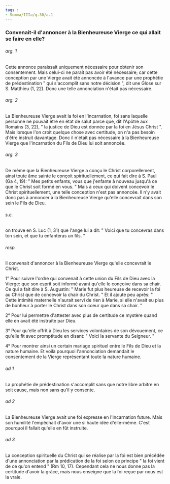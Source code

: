 ```yaml
---
tags : 
- Summa/IIIa/q.30/a.1
---
```


### Convenait-il d'annoncer à la Bienheureuse Vierge ce qui allait se faire en elle?

###### arg. 1
Cette annonce paraissait uniquement nécessaire pour obtenir son consentement. Mais celui-ci ne paraît pas avoir été nécessaire; car cette conception par une Vierge avait été annoncée à l'avance par une prophétie de prédestination " qui s'accomplit sans notre décision ", dit une Glose sur S. Matthieu (1, 22). Donc une telle annonciation n'était pas nécessaire. 

###### arg. 2
La Bienheureuse Vierge avait la foi en l'incarnation, foi sans laquelle personne ne pouvait être en état de salut parce que, dit l'Apôtre aux Romains (3, 22), " la justice de Dieu est donnée par la foi en Jésus Christ ". Mais lorsque l'on croit quelque chose avec certitude, on n'a pas besoin d'être instruit davantage. Donc il n'était pas nécessaire à la Bienheureuse Vierge que l'incarnation du Fils de Dieu lui soit annoncée. 

###### arg. 3
De même que la Bienheureuse Vierge a conçu le Christ corporellement, ainsi toute âme sainte le conçoit spirituellement, ce qui fait dire à S. Paul (Ga 4, 19): " Mes petits enfants, vous que j'enfante à nouveau jusqu'à ce que le Christ soit formé en vous. " Mais à ceux qui doivent concevoir le Christ spirituellement, une telle conception n'est pas annoncée. Il n'y avait donc pas à annoncer à la Bienheureuse Vierge qu'elle concevrait dans son sein le Fils de Dieu. 

###### s.c.
on trouve en S. Luc (1, 31) que l'ange lui a dit: " Voici que tu concevras dans ton sein, et que tu enfanteras un fils. " 

###### resp.
Il convenait d'annoncer à la Bienheureuse Vierge qu'elle concevrait le Christ. 

1° Pour suivre l'ordre qui convenait à cette union du Fils de Dieu avec la Vierge: que son esprit soit informé avant qu'elle le conçoive dans sa chair. Ce qui a fait dire à S. Augustin: " Marie fut plus heureuse de recevoir la foi au Christ que de concevoir la chair du Christ. " Et il ajoute peu après: " Cette intimité maternelle n'aurait servi de rien à Marie, si elle n'avait eu plus de bonheur à porter le Christ dans son coeur que dans sa chair. " 

2° Pour lui permettre d'attester avec plus de certitude ce mystère quand elle en avait été instruite par Dieu. 

3° Pour qu'elle offrît à Dieu les services volontaires de son dévouement, ce qu'elle fit avec promptitude en disant: " Voici la servante du Seigneur. " 

4° Pour montrer ainsi un certain mariage spirituel entre le Fils de Dieu et la nature humaine. Et voilà pourquoi l'annonciation demandait le consentement de la Vierge représentant toute la nature humaine. 

###### ad 1
La prophétie de prédestination s'accomplit sans que notre libre arbitre en soit cause, mais non sans qu'il y consente. 

###### ad 2
La Bienheureuse Vierge avait une foi expresse en l'Incarnation future. Mais son humilité l'empêchait d'avoir une si haute idée d'elle-même. C'est pourquoi il fallait qu'elle en fût instruite. 

###### ad 3
La conception spirituelle du Christ qui se réalise par la foi est bien précédée d'une annonciation par la prédication de la foi selon ce principe " la foi vient de ce qu'on entend " (Rm 10, 17). Cependant cela ne nous donne pas la certitude d'avoir la grâce, mais nous enseigne que la foi reçue par nous est la vraie. 

